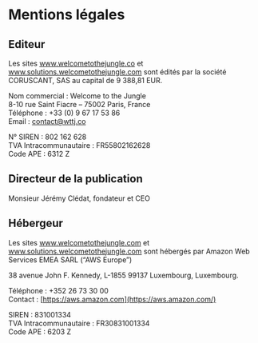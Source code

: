 Mentions légales
================

Editeur
-------

Les sites www.welcometothejungle.co et www.solutions.welcometothejungle.com sont édités par la société CORUSCANT, SAS au capital de 9 388,81 EUR.

Nom commercial : Welcome to the Jungle  
8-10 rue Saint Fiacre – 75002 Paris, France  
Téléphone : +33 (0) 9 67 17 53 86  
Email : contact@wttj.co

N° SIREN : 802 162 628  
TVA Intracommunautaire : FR55802162628  
Code APE : 6312 Z

Directeur de la publication
---------------------------

Monsieur Jérémy Clédat, fondateur et CEO

Hébergeur
---------

Les sites www.welcometothejungle.com et www.solutions.welcometothejungle.com sont hébergés par Amazon Web Services EMEA SARL (“AWS Europe”)

38 avenue John F. Kennedy, L-1855 99137 Luxembourg, Luxembourg.

Téléphone : +352 26 73 30 00  
Contact : [https://aws.amazon.com](https://aws.amazon.com/)

SIREN : 831001334  
TVA Intracommunautaire : FR30831001334  
Code APE : 6203 Z